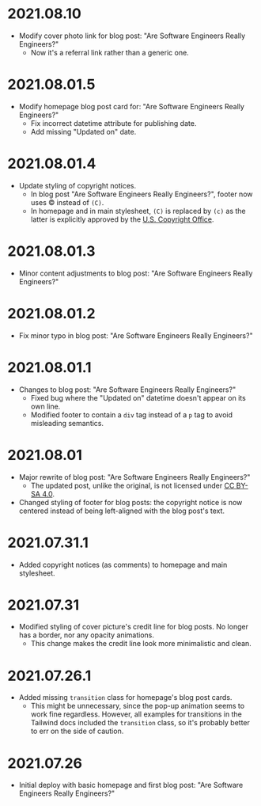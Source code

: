 # 2021.08.10
- Modify cover photo link for blog post: "Are Software Engineers Really Engineers?"
  - Now it's a referral link rather than a generic one.

# 2021.08.01.5
- Modify homepage blog post card for: "Are Software Engineers Really Engineers?"
  - Fix incorrect datetime attribute for publishing date.
  - Add missing "Updated on" date.

# 2021.08.01.4
- Update styling of copyright notices.
  - In blog post "Are Software Engineers Really Engineers?", footer now uses &copy; instead of `(C)`.
  - In homepage and in main stylesheet, `(C)` is replaced by `(c)` as the latter is explicitly approved by the [U.S.
    Copyright Office](https://www.copyright.gov/comp3/).

# 2021.08.01.3
- Minor content adjustments to blog post: "Are Software Engineers Really Engineers?"

# 2021.08.01.2
- Fix minor typo in blog post: "Are Software Engineers Really Engineers?"

# 2021.08.01.1
- Changes to blog post: "Are Software Engineers Really Engineers?"
  - Fixed bug where the "Updated on" datetime doesn't appear on its own line.
  - Modified footer to contain a `div` tag instead of a `p` tag to avoid misleading semantics.

# 2021.08.01
- Major rewrite of blog post: "Are Software Engineers Really Engineers?"
  - The updated post, unlike the original, is not licensed under [CC BY-SA
    4.0](https://creativecommons.org/licenses/by-sa/4.0/).
- Changed styling of footer for blog posts: the copyright notice is now centered instead of being left-aligned with the
  blog post's text.

# 2021.07.31.1
- Added copyright notices (as comments) to homepage and main stylesheet.

# 2021.07.31
- Modified styling of cover picture's credit line for blog posts. No longer has a border, nor any opacity animations.
  - This change makes the credit line look more minimalistic and clean.

# 2021.07.26.1
- Added missing `transition` class for homepage's blog post cards.
  - This might be unnecessary, since the pop-up animation seems to work fine regardless. However, all examples for
    transitions in the Tailwind docs included the `transition` class, so it's probably better to err on the side of
    caution.

# 2021.07.26
- Initial deploy with basic homepage and first blog post: "Are Software Engineers Really Engineers?"
